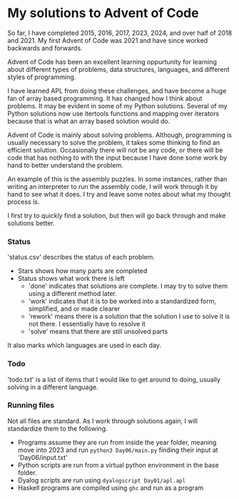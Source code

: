 # My solutions to Advent of Code

So far, I have completed 2015, 2016, 2017, 2023, 2024, and over half of 2018 and 2021.
My first Advent of Code was 2021 and have since worked backwards and forwards.

Advent of Code has been an excellent learning oppurtunity for learning about different types of problems, data structures, languages, and different styles of programming.

I have learned APL from doing these challenges, and have become a huge fan of array based programming. It has changed how I think about problems. It may be evident in some of my Python solutions. Several of my Python solutions now use itertools functions and mapping over iterators because that is what an array based solution would do.

Advent of Code is mainly about solving problems. Although, programming is usually necessary to solve the problem, it takes some thinking to find an efficient solution. Occasionally there will not be any code, or there will be code that has nothing to with the input because I have done some work by hand to better understand the problem.

An example of this is the assembly puzzles. In some instances, rather than writing an interpreter to run the assembly code, I will work through it by hand to see what it does. I try and leave some notes about what my thought process is.

I first try to quickly find a solution, but then will go back through and make solutions better.

### Status

'status.csv' describes the status of each problem.

- Stars shows how many parts are completed
- Status shows what work there is left
    - 'done' indicates that solutions are complete. I may try to solve them using a different method later.
    - 'work' indicates that it is to be worked into a standardized form, simplified, and or made clearer
    - 'rework' means there is a solution that the solution I use to solve it is not there. I essentially have to resolve it
    - 'solve' means that there are still unsolved parts

It also marks which languages are used in each day.

### Todo

'todo.txt' is a list of items that I would like to get around to doing, usually solving in a different language.

### Running files

Not all files are standard. As I work through solutions again, I will standardize them to the following.

- Programs assume they are run from inside the year folder, meaning move into 2023 and run ```python3 Day06/main.py``` finding their input at 'Day06/input.txt'
- Python scripts are run from a virtual python environment in the base folder.
- Dyalog scripts are run using ```dyalogscript Day01/apl.apl```
- Haskell programs are compiled using ```ghc``` and run as a program

